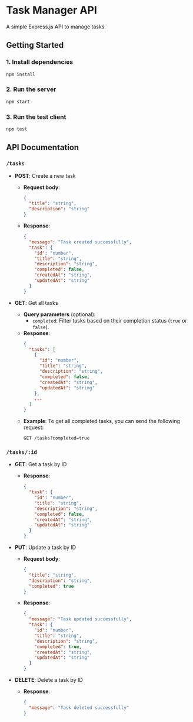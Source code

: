 # Task Manager API

A simple Express.js API to manage tasks.

## Getting Started

### 1. Install dependencies

```bash
npm install
```

### 2. Run the server

```bash
npm start
```

### 3. Run the test client

```bash
npm test
```

## API Documentation

### `/tasks`

- **POST**: Create a new task
  - **Request body**:
    ```json
    {
      "title": "string",
      "description": "string"
    }
    ```
  - **Response**:
    ```json
    {
      "message": "Task created successfully",
      "task": {
        "id": "number",
        "title": "string",
        "description": "string",
        "completed": false,
        "createdAt": "string",
        "updatedAt": "string"
      }
    }
    ```

- **GET**: Get all tasks
  - **Query parameters** (optional):
    - `completed`: Filter tasks based on their completion status (`true` or `false`).
  - **Response**:
    ```json
    {
      "tasks": [
        {
          "id": "number",
          "title": "string",
          "description": "string",
          "completed": false,
          "createdAt": "string",
          "updatedAt": "string"
        },
        ...
      ]
    }
  - **Example**: To get all completed tasks, you can send the following request:
    ```
    GET /tasks?completed=true
    ```

### `/tasks/:id`

- **GET**: Get a task by ID
  - **Response**:
    ```json
    {
      "task": {
        "id": "number",
        "title": "string",
        "description": "string",
        "completed": false,
        "createdAt": "string",
        "updatedAt": "string"
      }
    }
    ```

- **PUT**: Update a task by ID
  - **Request body**:
    ```json
    {
      "title": "string",
      "description": "string",
      "completed": true
    }
    ```
  - **Response**:
    ```json
    {
      "message": "Task updated successfully",
      "task": {
        "id": "number",
        "title": "string",
        "description": "string",
        "completed": true,
        "createdAt": "string",
        "updatedAt": "string"
      }
    }
    ```

- **DELETE**: Delete a task by ID
  - **Response**:
    ```json
    {
      "message": "Task deleted successfully"
    }
    ```